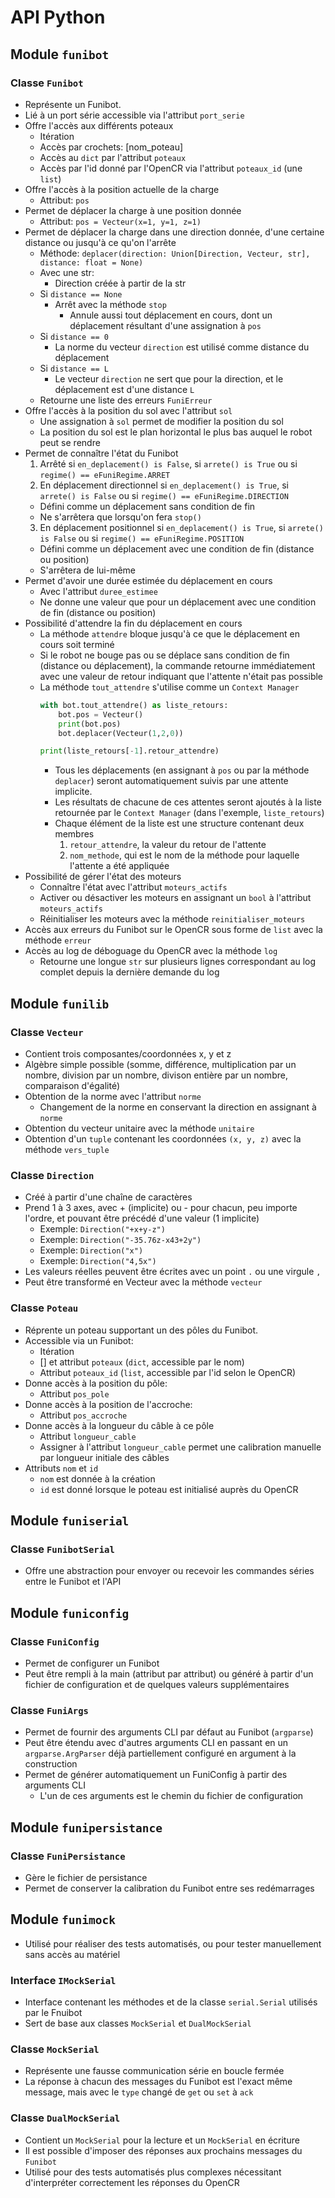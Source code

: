 # API Python

## Module `funibot`

### Classe `Funibot`
- Représente un Funibot.
- Lié à un port série accessible via l'attribut `port_serie`
- Offre l'accès aux différents poteaux
  - Itération
  - Accès par crochets: [nom_poteau]
  - Accès au `dict` par l'attribut `poteaux`
  - Accès par l'id donné par l'OpenCR via l'attribut `poteaux_id` (une `list`)
- Offre l'accès à la position actuelle de la charge
  - Attribut: `pos`
- Permet de déplacer la charge à une position donnée
  - Attribut: `pos = Vecteur(x=1, y=1, z=1)`
- Permet de déplacer la charge dans une direction donnée, d'une certaine distance ou jusqu'à ce qu'on l'arrête
  - Méthode: `deplacer(direction: Union[Direction, Vecteur, str], distance: float = None)`
  - Avec une str:
    - Direction créée à partir de la str
  - Si `distance == None`
    - Arrêt avec la méthode `stop`
      - Annule aussi tout déplacement en cours, dont un déplacement résultant d'une assignation à `pos`
  - Si `distance == 0`
    - La norme du vecteur `direction` est utilisé comme distance du déplacement
  - Si `distance == L`
    - Le vecteur `direction` ne sert que pour la direction, et le déplacement est d'une distance `L`
  - Retourne une liste des erreurs `FuniErreur`
- Offre l'accès à la position du sol avec l'attribut `sol`
  - Une assignation à `sol` permet de modifier la position du sol
  - La position du sol est le plan horizontal le plus bas auquel le robot peut se rendre
- Permet de connaître l'état du Funibot
  1. Arrêté si `en_deplacement() is False`, si `arrete() is True` ou si `regime() == eFuniRegime.ARRET`
  2. En déplacement directionnel si `en_deplacement() is True`, si `arrete() is False` ou si `regime() == eFuniRegime.DIRECTION`
    - Défini comme un déplacement sans condition de fin
    - Ne s'arrêtera que lorsqu'on fera `stop()`
  3. En déplacement positionnel si `en_deplacement() is True`, si `arrete() is False` ou si `regime() == eFuniRegime.POSITION`
    - Défini comme un déplacement avec une condition de fin (distance ou position)
    - S'arrêtera de lui-même
- Permet d'avoir une durée estimée du déplacement en cours
  - Avec l'attribut `duree_estimee`
  - Ne donne une valeur que pour un déplacement avec une condition de fin (distance ou position)
- Possibilité d'attendre la fin du déplacement en cours
  - La méthode `attendre` bloque jusqu'à ce que le déplacement en cours soit terminé
  - Si le robot ne bouge pas ou se déplace sans condition de fin (distance ou déplacement), la commande retourne immédiatement avec une valeur de retour indiquant que l'attente n'était pas possible
  - La méthode `tout_attendre` s'utilise comme un `Context Manager`
    ```py
    with bot.tout_attendre() as liste_retours:
        bot.pos = Vecteur()
        print(bot.pos)
        bot.deplacer(Vecteur(1,2,0))
    
    print(liste_retours[-1].retour_attendre)
    ```
    - Tous les déplacements (en assignant à `pos` ou par la méthode `deplacer`) seront automatiquement suivis par une attente implicite.
    - Les résultats de chacune de ces attentes seront ajoutés à la liste retournée par le `Context Manager` (dans l'exemple, `liste_retours`)
    - Chaque élément de la liste est une structure contenant deux membres
      1. `retour_attendre`, la valeur du retour de l'attente
      2. `nom_methode`, qui est le nom de la méthode pour laquelle l'attente a été appliquée
- Possibilité de gérer l'état des moteurs
  - Connaître l'état avec l'attribut `moteurs_actifs`
  - Activer ou désactiver les moteurs en assignant un `bool` à l'attribut `moteurs_actifs`
  - Réinitialiser les moteurs avec la méthode `reinitialiser_moteurs`
- Accès aux erreurs du Funibot sur le OpenCR sous forme de `list` avec la méthode `erreur`
- Accès au log de déboguage du OpenCR avec la méthode `log`
  - Retourne une longue `str` sur plusieurs lignes correspondant au log complet depuis la dernière demande du log

## Module `funilib`

### Classe `Vecteur`
- Contient trois composantes/coordonnées x, y et z
- Algèbre simple possible (somme, différence, multiplication par un nombre, division par un nombre, divison entière par un nombre, comparaison d'égalité)
- Obtention de la norme avec l'attribut `norme`
  - Changement de la norme en conservant la direction en assignant à `norme`
- Obtention du vecteur unitaire avec la méthode `unitaire`
- Obtention d'un `tuple` contenant les coordonnées `(x, y, z)` avec la méthode `vers_tuple`

### Classe `Direction`
- Créé à partir d'une chaîne de caractères
- Prend 1 à 3 axes, avec + (implicite) ou - pour chacun, peu importe l'ordre, et pouvant être précédé d'une valeur (1 implicite)
  - Exemple: `Direction("+x+y-z")`
  - Exemple: `Direction("-35.76z-x43+2y")`
  - Exemple: `Direction("x")`
  - Exemple: `Direction("4,5x")`
- Les valeurs réelles peuvent être écrites avec un point `.` ou une virgule `,`
- Peut être transformé en Vecteur avec la méthode `vecteur`

### Classe `Poteau`
- Réprente un poteau supportant un des pôles du Funibot.
- Accessible via un Funibot:
  - Itération
  - [] et attribut `poteaux` (`dict`, accessible par le nom)
  - Attribut `poteaux_id` (`list`, accessible par l'id selon le OpenCR)
- Donne accès à la position du pôle:
  - Attribut `pos_pole`
- Donne accès à la position de l'accroche:
  - Attribut `pos_accroche`
- Donne accès à la longueur du câble à ce pôle
  - Attribut `longueur_cable`
  - Assigner à l'attribut `longueur_cable` permet une calibration manuelle par longueur initiale des câbles
- Attributs `nom` et `id`
  - `nom` est donnée à la création
  - `id` est donné lorsque le poteau est initialisé auprès du OpenCR

## Module `funiserial`

### Classe `FunibotSerial`
- Offre une abstraction pour envoyer ou recevoir les commandes séries entre le Funibot et l'API

## Module `funiconfig`

### Classe `FuniConfig`
- Permet de configurer un Funibot
- Peut être rempli à la main (attribut par attribut) ou généré à partir d'un fichier de configuration et de quelques valeurs supplémentaires

### Classe `FuniArgs`
- Permet de fournir des arguments CLI par défaut au Funibot (`argparse`)
- Peut être étendu avec d'autres arguments CLI en passant en un `argparse.ArgParser` déjà partiellement configuré en argument à la construction
- Permet de générer automatiquement un FuniConfig à partir des arguments CLI 
  - L'un de ces arguments est le chemin du fichier de configuration

## Module `funipersistance`

### Classe `FuniPersistance`
- Gère le fichier de persistance
- Permet de conserver la calibration du Funibot entre ses redémarrages

## Module `funimock`
- Utilisé pour réaliser des tests automatisés, ou pour tester manuellement sans accès au matériel

### Interface `IMockSerial`
- Interface contenant les méthodes et de la classe `serial.Serial` utilisés par le Fnuibot
- Sert de base aux classes `MockSerial` et `DualMockSerial`

### Classe `MockSerial`
- Représente une fausse communication série en boucle fermée
- La réponse à chacun des messages du Funibot est l'exact même message, mais avec le `type` changé de `get` ou `set` à `ack`

### Classe `DualMockSerial`
- Contient un `MockSerial` pour la lecture et un `MockSerial` en écriture
- Il est possible d'imposer des réponses aux prochains messages du `Funibot`
- Utilisé pour des tests automatisés plus complexes nécessitant d'interpréter correctement les réponses du OpenCR